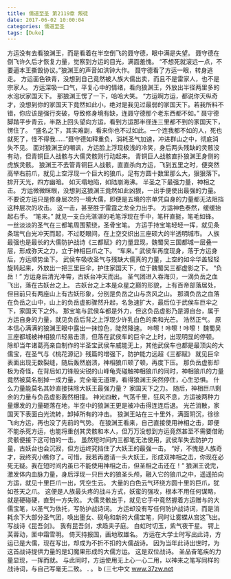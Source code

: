 ```yaml
---
title: 儒道至圣 第2119章 叛徒
date: 2017-06-02 10:00:04
categories: 儒道至圣
tags: [Duke]
---
```


方运没有去看狼渊王，而是看着在半空倒飞的聂守德，眼中满是失望。
聂守德在倒飞许久后才恢复力量，觉察到方运的目光，满面羞愧。
“不想死就滚远一点，不要逼本王撕毁协议。”狼渊王的声音如洪钟大作。
聂守德看了方运一眼，转身逃走。
方运面色铁青，没想到自己竟然被人族大儒出卖，而且不是雷家人，也不是宗家人。
方运深吸一口气，平复心中的情绪，看向狼渊王，外放出半径两里多的水泡状家国天下。
那狼渊王愣了一下，哈哈大笑。
“方运啊方运，都说你天纵奇才，没想到你的家国天下竟然如此小，绝对是我见过最弱的家国天下。若我所料不错，你应该是强行突破，导致修身境有缺，连聂守德那个老东西都不如。”
聂守德脚踏平步青云，半路上回头望向方运，看到方运那半径连三里都不到的家国天下，愣住了。
“盛名之下，其实难副，看来你也不过如此。一个连我都不如的人，死也就死了，怪不得我……”聂守德如释重负，消耗圣气加速，冲进群山之中，彻底消失不见。
面对狼渊王的嘲讽，方运脸上浮现极浅的冷笑，身后两头残缺的灵骸没有动，但青铜巨人战骸与大儒灵骸则行动起来。
青铜巨人战骸直扑狼渊王身侧的虎族灵骸。
狼渊王不去管青铜巨人战骸，直直杀向方运，飞到五里之时，便突然高举右前爪，就见上空浮现一个巨大的狼爪，足有方圆十数里那么大，狠狠落下。
排开天光，四方幽暗。
如天塌地陷，如陆崩海沸。
半圣之下最强力量，神相之击。
方运微微眯眼，没想到这狼渊王竟然如此凶狠，一出手便使出最强的力量。
不要说方运只是修身层次的一境大儒，即便是五境的宗单凭自身的力量都无法阻挡这种层次的攻击。
这一击，甚至胜于雷霆之龙全力出手。
方运神色泰然，缓缓抬起右手。
“笔来。”
就见一支白光湛湛的毛笔浮现在手中，笔杆直挺，笔毛如锋。
一丝淡淡的圣气在三都笔周围萦绕，圣骨宝笔。
方运手持宝笔轻轻一挥，就见条条瑞气白光冲天而起，不过眨眼间，在上空交织出三座硕大的半透明城市。
人族最强也是最长的大儒防护战诗《三都赋》的力量显现，魏蜀吴三国都城一层叠一层，形成弥天之力，立于神相巨爪之下。
“车来。”
武侯车再度现身，落于方运身后，方运顺势坐下。
武侯车吸收圣气与残缺大儒真的力量，上空的如伞华盖轻轻旋转起来，外放出一把三里巨伞，护住家国天下，位于魏蜀吴三都虚影之下。
“负岳！”
方运身后清光冲霄，古妖台冲天而出。
圣气团进入吞海贝，一滴负岳之血飞出，落在古妖台之上。
古妖台之上本是众星之巅的形貌，上有百帝部落居处，但目前只有两座山上有古妖形象，分别是负岳之山与贪风之山。
那滴负岳之血落在负岳之山中，山上的负岳虚影骤然升起，名急速扩大，最后位于武侯车巨伞之下，家国天下之外。
那宝笔与武侯车都是外力，但这负岳虚影乃是源自台，属于方运自身的力量，就见负岳后背之上浮现少许乳白色的柔和光芒。
浩然正气。
原本信心满满的狼渊王眼中露出一抹惊色，陡然降速。
咔嚓！咔嚓！咔嚓！
魏蜀吴三座都城被神相狼爪轻易击溃，但落在武侯车的巨伞之上时，出现明显的停顿。
除却当年诸葛亮亲自制作的半圣宝武侯车威能无上，其他武侯车也都是最顶尖的大儒宝，在圣气与《桃花源记》残篇的增强下，防护能力远超《三都赋》
就见巨伞表面出现无数裂缝，随后轰然崩溃，神相狼爪顿了顿，再度下压。
那负岳虚影却极为奇怪，在背后如刀锋般尖锐的山峰龟壳碰触神相狼爪的同时，神相狼爪的力量竟然被莫名削掉一成力量，完全毫无道理，看得狼渊王突然停住，心生恐惧。
什么力量能莫名其妙直接抹除大妖王最强力量？
家国天下之力。
随后，神相巨爪剩余的力量与负岳虚影轰然相撞。
神光四散，气荡千里，狂风不息，方运被两种力量爆发的力量砸落在地，半空中的狼渊王更是被冲击得连连后退。
光芒消散，家国天下表面白光流转，卸掉所有的冲击。
狼渊王站在三十里外，满面阴沉，徐徐飞向方运，再也没了先前的气势。
在狼渊王看来，自己直接使用神相之击，即便不能杀死方运，也能将重创其灵骸和本人，但万万没想到方运竟然甚至不需要借助灵骸便接下这可怕的一击。
虽然短时间内三都笔无法使用，武侯车失去防护力量，古妖台也会沉寂，但方运终究挡住了大妖王的最强一击。
“好，不愧是人族奇才，我终究小瞧你了。可惜，我若再邀请一头大妖王，形成双神相之击，你现在必死无疑。我在短时间内虽已不能使用神相之击，但圣相之击还在！”
狼渊王说完，激发体内血脉力量，身后浮现一只巨大的狼圣头颅，融入它的狼爪之中，遥遥拍向方运，就见十里巨爪一出，凭空生云。
大量的白色云气环绕方圆十里的巨爪，犹如苍天之爪。
这便是人族最头疼的战斗方式，妖蛮的强攻，根本不用任何谋略，就是硬碰硬，直到一方失败。
大儒灵骸出手，就见它手中竟然握着方运赠与的大儒宝笔，以圣气为依托，写防护战诗词。
方运却没有写任何防护战诗词，而是消耗余下大部分圣气团，唤出墨女、砚龟和新的大儒宝笔，同时让雾蝶从宫这飞出。
写战诗《昆吾剑》。
我有昆吾剑，求趋夫子庭。
白虹时切玉，紫气夜干星。
锷上芙蓉动，匣中霜雪明。
倚天持报国，画地取雄名。
方运在大学士时写出此诗，方运已是大儒，现在写出，却成为不折不扣的大儒战诗。
因为当年此诗出世时，为这首战诗提供力量的是幻魔果形成的大儒方运。
这是双位战诗。
圣品奋笔疾的力量显现，一挥而就。
与此同时，方运使用无上心一心二用，以神来之笔写同样的战诗词，与自己写毫无二致。
.
。
b
(三七中文 www.37zw.net